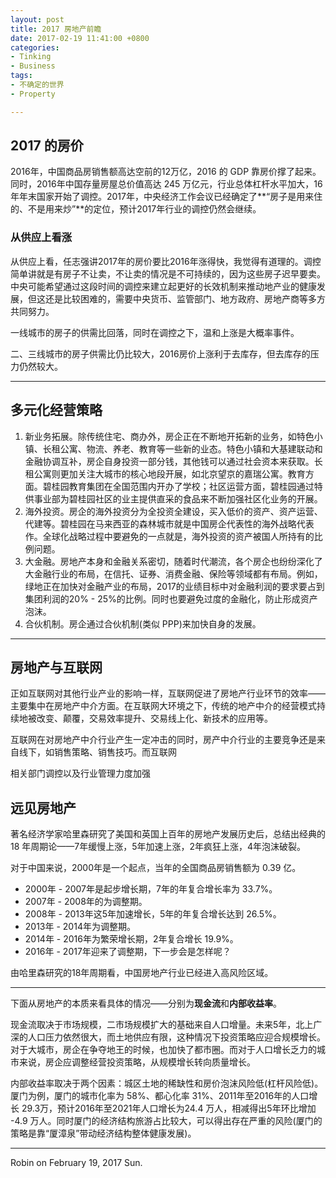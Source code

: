```yaml
---
layout: post
title: 2017 房地产前瞻
date: 2017-02-19 11:41:00 +0800
categories:
- Tinking
- Business
tags:
- 不确定的世界
- Property

---
```


## 2017 的房价

2016年，中国商品房销售额高达空前的12万亿，2016 的 GDP 靠房价撑了起来。同时，2016年中国存量房屋总价值高达 245 万亿元，行业总体杠杆水平加大，16年年末国家开始了调控。2017年，中央经济工作会议已经确定了**“房子是用来住的、不是用来炒”**的定位，预计2017年行业的调控仍然会继续。

### 从供应上看涨

从供应上看，任志强讲2017年的房价要比2016年涨得快，我觉得有道理的。调控简单讲就是有房子不让卖，不让卖的情况是不可持续的，因为这些房子迟早要卖。中央可能希望通过这段时间的调控来建立起更好的长效机制来推动地产业的健康发展，但这还是比较困难的，需要中央货币、监管部门、地方政府、房地产商等多方共同努力。

一线城市的房子的供需比回落，同时在调控之下，温和上涨是大概率事件。

二、三线城市的房子供需比仍比较大，2016房价上涨利于去库存，但去库存的压力仍然较大。

----

## 多元化经营策略

1. 新业务拓展。除传统住宅、商办外，房企正在不断地开拓新的业务，如特色小镇、长租公寓、物流、养老、教育等一些新的业态。特色小镇和大基建联动和金融协调互补，房企自身投资一部分钱，其他钱可以通过社会资本来获取。长租公寓则更加关注大城市的核心地段开展，如北京望京的嘉瑞公寓。教育方面。碧桂园教育集团在全国范围内开办了学校；社区运营方面，碧桂园通过特供事业部为碧桂园社区的业主提供直采的食品来不断加强社区化业务的开展。
2. 海外投资。房企的海外投资分为全投资全建设，买入低价的资产、资产运营、代建等。碧桂园在马来西亚的森林城市就是中国房企代表性的海外战略代表作。全球化战略过程中要避免的一点就是，海外投资的资产被国人所持有的比例问题。
3. 大金融。房地产本身和金融关系密切，随着时代潮流，各个房企也纷纷深化了大金融行业的布局，在信托、证券、消费金融、保险等领域都有布局。例如，绿地正在加快对金融产业的布局，2017的业绩目标中对金融利润的要求要占到集团利润的20% - 25%的比例。同时也要避免过度的金融化，防止形成资产泡沫。
4. 合伙机制。房企通过合伙机制(类似 PPP)来加快自身的发展。

----

## 房地产与互联网

正如互联网对其他行业产业的影响一样，互联网促进了房地产行业环节的效率——主要集中在房地产中介方面。在互联网大环境之下，传统的地产中介的经营模式持续地被改变、颠覆，交易效率提升、交易线上化、新技术的应用等。

互联网在对房地产中介行业产生一定冲击的同时，房产中介行业的主要竞争还是来自线下，如销售策略、销售技巧。而互联网

相关部门调控以及行业管理力度加强

## 远见房地产

著名经济学家哈里森研究了美国和英国上百年的房地产发展历史后，总结出经典的 18 年周期论——7年缓慢上涨，5年加速上涨，2年疯狂上涨，4年泡沫破裂。

对于中国来说，2000年是一个起点，当年的全国商品房销售额为 0.39 亿。

- 2000年 - 2007年是起步增长期，7年的年复合增长率为 33.7%。
- 2007年 - 2008年的为调整期。
- 2008年 - 2013年这5年加速增长，5年的年复合增长达到 26.5%。
- 2013年 - 2014年为调整期。
- 2014年 - 2016年为繁荣增长期，2年复合增长 19.9%。
- 2016年 - 2017年迎来了调整期，下一步会是怎样呢？

由哈里森研究的18年周期看，中国房地产行业已经进入高风险区域。

----

下面从房地产的本质来看具体的情况——分别为**现金流**和**内部收益率**。

现金流取决于市场规模，二市场规模扩大的基础来自人口增量。未来5年，北上广深的人口压力依然很大，而土地供应有限，这种情况下投资策略应迎合规模增长。对于大城市，房企在争夺地王的时候，也加快了都市圈。而对于人口增长乏力的城市来说，房企应调整经营投资策略，从规模增长转向质量增长。

内部收益率取决于两个因素：城区土地的稀缺性和房价泡沫风险低(杠杆风险低)。厦门为例，厦门的城市化率为 58%、都心化率 31%、2011年至2016年的人口增长 29.3万，预计2016年至2021年人口增长为24.4 万人，相减得出5年环比增加 -4.9 万人。同时厦门的经济结构旅游占比较大，可以得出存在严重的风险(厦门的策略是靠“厦漳泉”带动经济结构整体健康发展)。

----

Robin on February 19, 2017 Sun.

